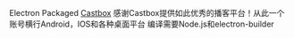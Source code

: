 Electron Packaged [Castbox](https://castbox.fm)
感谢Castbox提供如此优秀的播客平台！从此一个账号横行Android，IOS和各种桌面平台
编译需要Node.js和electron-builder